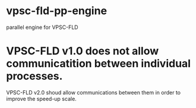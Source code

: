 # vpsc-fld-pp-engine
parallel engine for VPSC-FLD

 # VPSC-FLD v1.0 does not allow communicatition between individual processes.
   VPSC-FLD v2.0 shoud allow communications between them in order to improve the speed-up scale.
